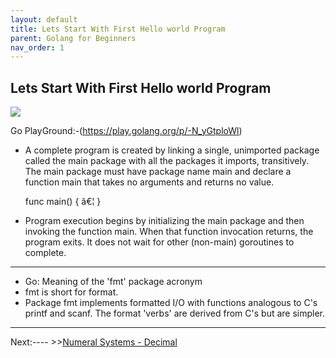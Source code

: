 ```yaml
---
layout: default
title: Lets Start With First Hello world Program 
parent: Golang for Beginners
nav_order: 1
---
```



## Lets Start With First Hello world Program 

![](https://raw.githubusercontent.com/collabnix/gopherlabs/master/img_Beginners/hello_world_gopherlabs.png)

Go PlayGround:-(https://play.golang.org/p/-N_yGtploWl)

- A complete program is created by linking a single, unimported package called the main package with all the packages it imports, transitively. The main package must have package name main and declare a function main that takes no arguments and returns no value.

    func main() { â€¦ }

- Program execution begins by initializing the main package and then invoking the function main. When that function invocation returns, the program exits. It does not wait for other (non-main) goroutines to complete.

-----

- Go: Meaning of the 'fmt' package acronym
- fmt is short for format. 
-  Package fmt implements formatted I/O with functions analogous to C's printf and scanf. The format 'verbs' are derived from    C's but are simpler.
 
-----

Next:---- >>[Numeral Systems - Decimal](https://collabnix.github.io/gopherlabs/Beginners/Decimal.html)

